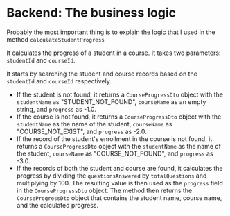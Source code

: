 # Backend: The business logic

Probably the most important thing is to explain the logic that I used in the method `calculateStudentProgress`

It calculates the progress of a student in a course. It takes two parameters: `studentId` and `courseId`.

It starts by searching the student and course records based on the `studentId` and `courseId` respectively.

- If the student is not found, it returns a `CourseProgressDto` object with the `studentName` as "STUDENT\_NOT\_FOUND", `courseName` as an empty string, and `progress` as -1.0.
- If the course is not found, it returns a `CourseProgressDto` object with the `studentName` as the name of the student, `courseName` as "COURSE\_NOT\_EXIST", and `progress` as -2.0.
- If the record of the student's enrollment in the course is not found, it returns a `CourseProgressDto` object with the `studentName` as the name of the student, `courseName` as "COURSE\_NOT\_FOUND", and `progress` as -3.0.
- If the records of both the student and course are found, it calculates the progress by dividing the `questionsAnswered` by `totalQuestions` and multiplying by 100. The resulting value is then used as the `progress` field in the `CourseProgressDto` object. The method then returns the `CourseProgressDto` object that contains the student name, course name, and the calculated progress.
